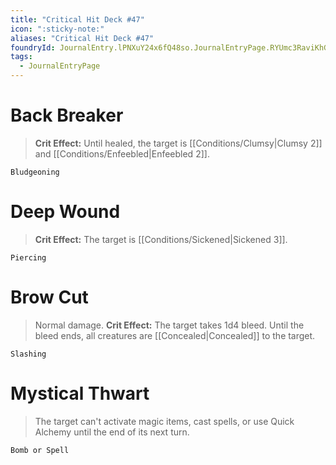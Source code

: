 ```yaml
---
title: "Critical Hit Deck #47"
icon: ":sticky-note:"
aliases: "Critical Hit Deck #47"
foundryId: JournalEntry.lPNXuY24x6fQ48so.JournalEntryPage.RYUmc3RaviKhGkaI
tags:
  - JournalEntryPage
---
```

# Back Breaker

> **Crit Effect:** Until healed, the target is [[Conditions/Clumsy|Clumsy 2]] and [[Conditions/Enfeebled|Enfeebled 2]].

`Bludgeoning`

# Deep Wound

> **Crit Effect:** The target is [[Conditions/Sickened|Sickened 3]].

`Piercing`

# Brow Cut

> Normal damage. **Crit Effect:** The target takes 1d4 bleed. Until the bleed ends, all creatures are [[Concealed|Concealed]] to the target.

`Slashing`

# Mystical Thwart

> The target can't activate magic items, cast spells, or use Quick Alchemy until the end of its next turn.

`Bomb or Spell`